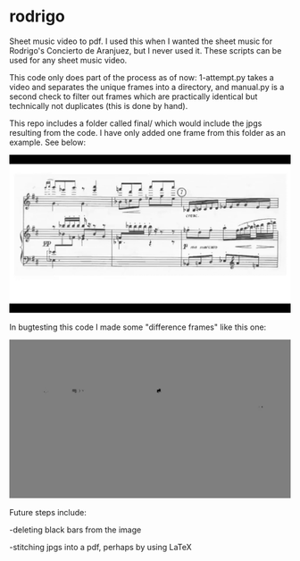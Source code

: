 # rodrigo
Sheet music video to pdf.
I used this when I wanted the sheet music for Rodrigo's Concierto de Aranjuez, but I never used it. These scripts can be used for any sheet music video.

This code only does part of the process as of now: 1-attempt.py takes a video and separates the unique frames into a directory, and manual.py is a second check to filter out frames which are practically identical but technically not duplicates (this is done by hand).

This repo includes a folder called final/ which would include the jpgs resulting from the code. I have only added one frame from this folder as an example. See below:

![](https://github.com/aisilva/rodrigo/blob/main/final/24.jpg)

In bugtesting this code I made some "difference frames" like this one:

![](https://github.com/aisilva/rodrigo/blob/main/first-diff.jpg)


Future steps include:

-deleting black bars from the image

-stitching jpgs into a pdf, perhaps by using LaTeX

